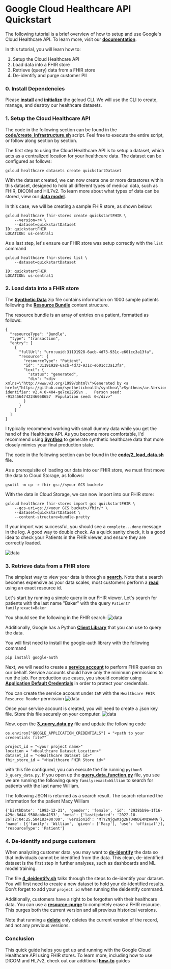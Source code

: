 # Google Cloud Healthcare API Quickstart
The following tutorial is a brief overview of how to setup and use Google's Cloud Healthcare API. To learn more, visit our **[documentation](https://cloud.google.com/healthcare-api)**.

In this tutorial, you will learn how to:
1. Setup the Cloud Healthcare API
2. Load data into a FHIR store
3. Retrieve (query) data from a FHIR store
4. De-identify and purge customer PII

### 0. Install Dependencies
Please **[install](https://cloud.google.com/sdk/docs/install)** and **[initialize](https://cloud.google.com/sdk/docs/initializing)** the gcloud CLI. We will use the CLI to create, manage, and destroy our healthcare datasets.

### 1. Setup the Cloud Healthcare API
The code in the following section can be found in the **[code/create_infrastructure.sh](https://github.com/kramer003/Google-Cloud-Healthcare-API-Quickstart/blob/main/code/1_create_infrastructure.sh)** script. Feel free to execute the entire script, or follow along section by section.


The first step to using the Cloud Healthcare API is to setup a dataset, which acts as a centralized location for your healthcare data. The dataset can be configured as follows:
```
gcloud healthcare datasets create quickstartDataset
```

With the dataset created, we can now create one or more datastores within this dataset, designed to hold all different types of medical data, such as FHIR, DICOM and HIL7v2. To learn more about what types of data can be stored, view our **[data model](https://cloud.google.com/healthcare-api/docs/concepts/introduction#data_model)**.

In this case, we will be creating a sample FHIR store, as shown below:
```
gcloud healthcare fhir-stores create quickstartFHIR \
	--version=r4 \
	--dataset=quickstartDataset
ID: quickstartFHIR
LOCATION: us-central1
```

As a last step, let's ensure our FHIR store was setup correctly with the `list` command
```
gcloud healthcare fhir-stores list \
	--dataset=quickstartDataset
```
```
ID: quickstartFHIR
LOCATION: us-central1
```

### 2. Load data into a FHIR store
The **[Synthetic Data](https://synthetichealth.github.io/synthea-sample-data/downloads/synthea_sample_data_fhir_r4_sep2019.zip)** zip file contains information on 1000 sample patients following the **[Resource Bundle](https://cloud.google.com/healthcare-api/docs/how-tos/fhir-bundles)** content structure.

The resource bundle is an array of entries on a patient, formatted as follows:
```
{
  "resourceType": "Bundle",
  "type": "transaction",
  "entry": [
    {
      "fullUrl": "urn:uuid:31191928-6acb-4d73-931c-e601cc3a13fa",
      "resource": {
        "resourceType": "Patient",
        "id": "31191928-6acb-4d73-931c-e601cc3a13fa",
        "text": {
          "status": "generated",
          "div": "<div xmlns=\"http://www.w3.org/1999/xhtml\">Generated by <a href=\"https://github.com/synthetichealth/synthea\">Synthea</a>.Version identifier: v2.4.0-404-ge7ce2295\n .   Person seed: -9124564742246058657  Population seed: 0</div>"
        }
      }
    }
  ]
}
```

I typically recommend working with small dummy data while you get the hand of the Healthcare API. As you become more comfortable, I'd recommend using **[Synthea](https://synthea.mitre.org/)** to generate synthetic healthcare data that more closely mimics your final production state.

The code in the following section can be found in the **[code/2_load_data.sh](https://github.com/kramer003/Google-Cloud-Healthcare-API-Quickstart/blob/main/code/2_load_data.sh)** file. 

As a prerequisite of loading our data into our FHIR store, we must first move the data to Cloud Storage, as follows:
```
gsutil -m cp -r fhir gs://<your GCS bucket>
```

With the data in Cloud Storage, we can now import into our FHIR store:
```
gcloud healthcare fhir-stores import gcs quickstartFHIR \
	--gcs-uri=gs://<your GCS bucket>/fhir/* \
	--dataset=quickstartDataset \
	--content-structure=bundle-pretty
```

If your import was successful, you should see a `complete...done` message in the log. A good way to double check. As a quick sanity check, it is a good idea to check your Patients in the FHIR viewer, and ensure they are correctly loaded.

![data](images/FHIR_viewer.png)

### 3. Retrieve data from a FHIR store
The simplest way to view your data is through a **[search](https://cloud.google.com/healthcare-api/docs/how-tos/fhir-search)**. Note that a search becomes expensive as your data scales, most customers perform a **[read](https://cloud.google.com/healthcare-api/docs/reference/rest/v1/projects.locations.datasets.fhirStores.fhir/read)** using an exact resource id.

Let's start by running a simple query in our FHIR viewer. Let's search for patients with the last name "Baker" with the query `Patient?family:exact=Baker`

You should see the following in the FHIR search:
![data](images/FHIR_search.png)

Additionally, Google has a Python **[Client Library](https://cloud.google.com/python/references/libraries)** that you can use to query the data. 

You will first need to install the google-auth library with the following command
```
pip install google-auth
```
Next, we will need to create a **[service account](https://cloud.google.com/iam/docs/service-accounts)** to perform FHIR queries on our behalf. Service accounts should have only the minimum permissions to run the job. For production use cases, you should consider using **[Application Default Credentials](https://cloud.google.com/docs/authentication/provide-credentials-adc)** in order to protect your credentials.

You can create the service account under `IAM` with the `Healthcare FHIR Resource Reader` permission
![data](images/Service_account.png)

Once your service account is created, you will need to create a .json key file. Store this file securely on your computer.
![data](images/Service_credentials.png)

Now, open the **[3_query_data.py](https://github.com/kramer003/Google-Cloud-Healthcare-API-Quickstart/blob/main/code/3_query_data.py)** file and update the following code
```
os.environ["GOOGLE_APPLICATION_CREDENTIALS"] = "<path to your credentials file?"

project_id = "<your project name>"
location = "<Healthcare Dataset Location>"
dataset_id = "<Healthcare Dataset id>"
fhir_store_id = "<Healthcare FHIR Store id>"
```

with this file configured, you can execute the file running `python3 3_query_data.py`. If you open up the **[query_data_function.py](https://github.com/kramer003/Google-Cloud-Healthcare-API-Quickstart/blob/main/code/query_data_function.py)** file, you see we are running the following query `family:exact=William` to search for patients with the last name William.

The following JSON is returned as a search result. The search returned the information for the patient Macy William
```
{'birthDate': '1993-12-21', 'gender': 'female', 'id': '2938bb9e-1f16-429e-8d44-9508ab0e4153', 'meta': {'lastUpdated': '2022-10-26T17:04:25.584183+00:00', 'versionId': 'MTY2NjgwMzg2NTU4NDE4MzAwMA'}, 'name': [{'family': 'William', 'given': ['Macy'], 'use': 'official'}], 'resourceType': 'Patient'}
```

### 4. De-identify and purge customers
When analyzing customer data, you may want to **[de-identify](https://cloud.google.com/healthcare-api/docs/concepts/de-identification#:~:text=De%2Didentification%20is%20the%20process,or%20otherwise%20obscure%20the%20data.)** the data so that individuals cannot be identified from the data. This clean, de-identified dataset is the first step in further analyses, such as dashboards and ML model training.

The file **[4_deidentify.sh](https://github.com/kramer003/Google-Cloud-Healthcare-API-Quickstart/blob/main/code/4_deidentify.sh)** talks through the steps to de-identify your dataset. You will first need to create a new dataset to hold your de-identified results. Don't forget to add your `project id` when running the deidentify command.

Additionally, customers have a right to be forgotten with their healthcare data. You can use a **[resource-purge](https://cloud.google.com/healthcare-api/docs/reference/rest/v1beta1/projects.locations.datasets.fhirStores.fhir/Resource-purge)** to completely erase a FHIR resource. This purges both the current version and all previous historical versions. 

Note that running a **[delete](https://cloud.google.com/healthcare-api/docs/reference/rest/v1beta1/projects.locations.datasets.fhirStores.fhir/delete)** only deletes the current version of the record, and not any previous versions.

### Conclusion
This quick guide helps you get up and running with the Google Cloud Healthcare API using FHIR stores. To learn more, including how to use DICOM and HL7v2, check out our additional **[how-to](https://cloud.google.com/healthcare-api/docs/how-tos)** guides